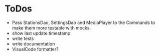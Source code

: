 ToDos
======

* Pass StationsDao, SettingsDao and MediaPlayer to the Commands to make them more testable with mocks
* show last update timestamp
* write tests
* write documentation
* VisualCode formatter?